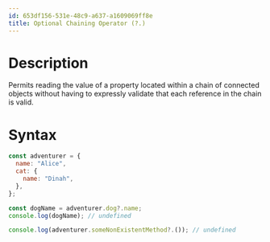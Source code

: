 ```yaml
---
id: 653df156-531e-48c9-a637-a1609069ff8e
title: Optional Chaining Operator (?.)
---
```


# Description

Permits reading the value of a property located within a chain of
connected objects without having to expressly validate that each
reference in the chain is valid.

# Syntax

``` javascript
const adventurer = {
  name: "Alice",
  cat: {
    name: "Dinah",
  },
};

const dogName = adventurer.dog?.name;
console.log(dogName); // undefined

console.log(adventurer.someNonExistentMethod?.()); // undefined
```
